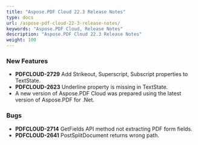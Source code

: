 ```yaml
---
title: "Aspose.PDF Cloud 22.3 Release Notes"
type: docs
url: /aspose-pdf-cloud-22-3-release-notes/
keywords: "Aspose.PDF Cloud, Release Notes"
description: "Aspose.PDF Cloud 22.3 Release Notes"
weight: 100
---
```


### **New Features**
- **PDFCLOUD-2729** Add Strikeout, Superscript, Subscript properties to TextState.
- **PDFCLOUD-2623** Underline property is missing in TextState.
- A new version of Aspose.PDF Cloud was prepared using the latest version of Aspose.PDF for .Net.
### **Bugs**
- **PDFCLOUD-2714** GetFields API method not extracting PDF form fields.
- **PDFCLOUD-2641** PostSplitDocument returns wrong path.
